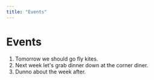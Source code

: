 ```yaml
---
title: "Events"
---
```


# Events

1. Tomorrow we should go fly kites.
2. Next week let's grab dinner down at the corner diner.
3. Dunno about the week after.
